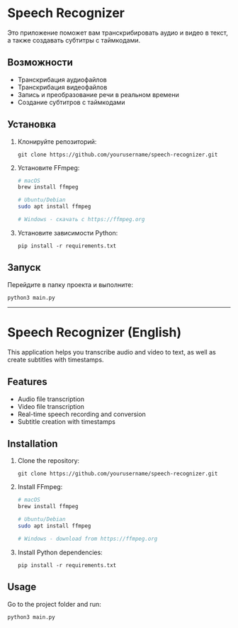 # Speech Recognizer

Это приложение поможет вам транскрибировать аудио и видео в текст, а также создавать субтитры с таймкодами.

## Возможности

- Транскрибация аудиофайлов
- Транскрибация видеофайлов
- Запись и преобразование речи в реальном времени
- Создание субтитров с таймкодами

## Установка

1. Клонируйте репозиторий:
   ```
   git clone https://github.com/yourusername/speech-recognizer.git
   ```
2. Установите FFmpeg:
   ```bash
   # macOS
   brew install ffmpeg
   
   # Ubuntu/Debian
   sudo apt install ffmpeg
   
   # Windows - скачать с https://ffmpeg.org
   ```

3. Установите зависимости Python:
   ```
   pip install -r requirements.txt
   ```

## Запуск

Перейдите в папку проекта и выполните:
```
python3 main.py
```

---

# Speech Recognizer (English)

This application helps you transcribe audio and video to text, as well as create subtitles with timestamps.

## Features

- Audio file transcription
- Video file transcription
- Real-time speech recording and conversion
- Subtitle creation with timestamps

## Installation

1. Clone the repository:
   ```
   git clone https://github.com/yourusername/speech-recognizer.git
   ```
2. Install FFmpeg:
   ```bash
   # macOS
   brew install ffmpeg
   
   # Ubuntu/Debian
   sudo apt install ffmpeg
   
   # Windows - download from https://ffmpeg.org
   ```

3. Install Python dependencies:
   ```
   pip install -r requirements.txt
   ```

## Usage

Go to the project folder and run:
```
python3 main.py
```